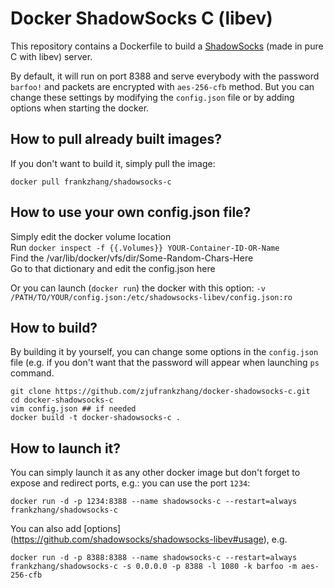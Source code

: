 # Docker ShadowSocks C (libev)

This repository contains a Dockerfile to build a [ShadowSocks](https://github.com/shadowsocks/shadowsocks-libev) (made in pure C with libev) server.

By default, it will run on port 8388 and serve everybody with the password `barfoo!` and packets are encrypted with `aes-256-cfb` method. But you can change these settings by modifying the `config.json` file or by adding options when starting the docker.

## How to pull already built images?

If you don't want to build it, simply pull the image:

    docker pull frankzhang/shadowsocks-c

## How to use your own config.json file?

Simply edit the docker volume location  
Run `docker inspect -f {{.Volumes}} YOUR-Container-ID-OR-Name`  
Find the /var/lib/docker/vfs/dir/Some-Random-Chars-Here  
Go to that dictionary and edit the config.json here  

Or you can launch (`docker run`) the docker with this option: `-v /PATH/TO/YOUR/config.json:/etc/shadowsocks-libev/config.json:ro`

## How to build?

By building it by yourself, you can change some options in the `config.json` file (e.g. if you don't want that the password will appear when launching `ps` command.

    git clone https://github.com/zjufrankzhang/docker-shadowsocks-c.git
    cd docker-shadowsocks-c
    vim config.json ## if needed
    docker build -t docker-shadowsocks-c .


## How to launch it?
You can simply launch it as any other docker image but don't forget to expose and redirect ports, e.g.: you can use the port `1234`:

    docker run -d -p 1234:8388 --name shadowsocks-c --restart=always frankzhang/shadowsocks-c

You can also add [options] (https://github.com/shadowsocks/shadowsocks-libev#usage), e.g.

    docker run -d -p 8388:8388 --name shadowsocks-c --restart=always frankzhang/shadowsocks-c -s 0.0.0.0 -p 8388 -l 1080 -k barfoo -m aes-256-cfb

